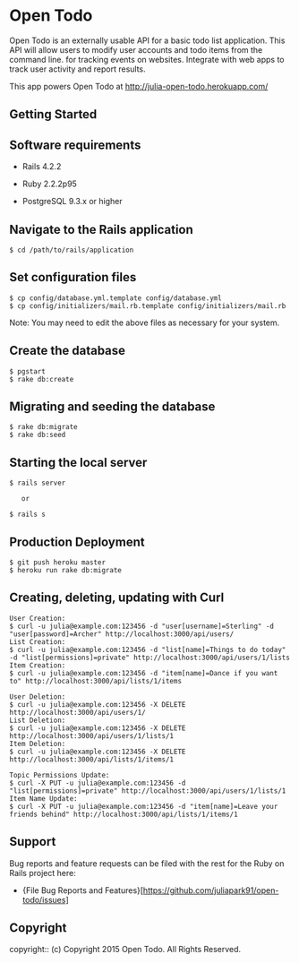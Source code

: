 # Open Todo

Open Todo is an externally usable API for a basic todo list application. This API will allow users to modify user accounts and todo items from the command line. for tracking events on websites. Integrate with web apps to track user activity and report results.

This app powers Open Todo at http://julia-open-todo.herokuapp.com/

## Getting Started

## Software requirements

- Rails 4.2.2

- Ruby 2.2.2p95

- PostgreSQL 9.3.x or higher

## Navigate to the Rails application

```
$ cd /path/to/rails/application
```

## Set configuration files

```
$ cp config/database.yml.template config/database.yml
$ cp config/initializers/mail.rb.template config/initializers/mail.rb
```

Note:  You may need to edit the above files as necessary for your system.

## Create the database

 ```
 $ pgstart
 $ rake db:create
 ```

## Migrating and seeding the database

```
$ rake db:migrate
$ rake db:seed
```

## Starting the local server

```
$ rails server

   or

$ rails s
```

## Production Deployment

  ```
  $ git push heroku master
  $ heroku run rake db:migrate
  ```
## Creating, deleting, updating with Curl
  ```
  User Creation:
  $ curl -u julia@example.com:123456 -d "user[username]=Sterling" -d "user[password]=Archer" http://localhost:3000/api/users/
  List Creation:
  $ curl -u julia@example.com:123456 -d "list[name]=Things to do today" -d "list[permissions]=private" http://localhost:3000/api/users/1/lists
  Item Creation:
  $ curl -u julia@example.com:123456 -d "item[name]=Dance if you want to" http://localhost:3000/api/lists/1/items

  User Deletion:
  $ curl -u julia@example.com:123456 -X DELETE http://localhost:3000/api/users/1/
  List Deletion:
  $ curl -u julia@example.com:123456 -X DELETE http://localhost:3000/api/users/1/lists/1
  Item Deletion:
  $ curl -u julia@example.com:123456 -X DELETE http://localhost:3000/api/lists/1/items/1

  Topic Permissions Update:
  $ curl -X PUT -u julia@example.com:123456 -d "list[permissions]=private" http://localhost:3000/api/users/1/lists/1
  Item Name Update:
  $ curl -X PUT -u julia@example.com:123456 -d "item[name]=Leave your friends behind" http://localhost:3000/api/lists/1/items/1
  ```

## Support

Bug reports and feature requests can be filed with the rest for the Ruby on Rails project here:

* {File Bug Reports and Features}[https://github.com/juliapark91/open-todo/issues]


## Copyright

copyright:: (c) Copyright 2015 Open Todo. All Rights Reserved.
